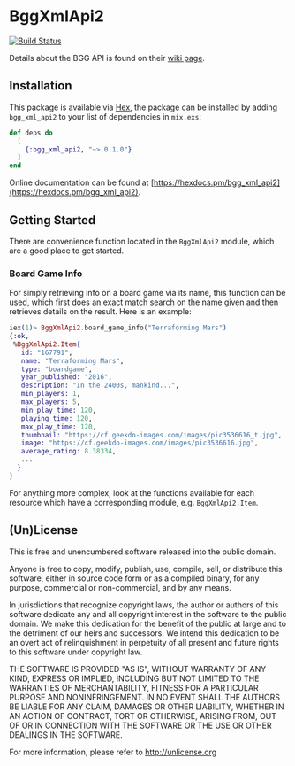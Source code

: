 # BggXmlApi2

[![Build Status](https://travis-ci.org/shdblowers/bgg_xml_api2.svg?branch=master)](https://travis-ci.org/shdblowers/bgg_xml_api2)

Details about the BGG API is found on their [wiki page](https://boardgamegeek.com/wiki/page/BGG_XML_API2).

## Installation

This package is available via [Hex](https://hex.pm), the package can be installed by adding `bgg_xml_api2` to your list of dependencies in `mix.exs`:

```elixir
def deps do
  [
    {:bgg_xml_api2, "~> 0.1.0"}
  ]
end
```

Online documentation can be found at [https://hexdocs.pm/bgg_xml_api2](https://hexdocs.pm/bgg_xml_api2).

## Getting Started

There are convenience function located in the `BggXmlApi2` module, which are a good place to get started.

### Board Game Info

For simply retrieving info on a board game via its name, this function can be used, which first does an exact match search on the name given and then retrieves details on the result. Here is an example:

```elixir
iex(1)> BggXmlApi2.board_game_info("Terraforming Mars")
{:ok,
 %BggXmlApi2.Item{
   id: "167791",
   name: "Terraforming Mars",
   type: "boardgame",
   year_published: "2016",
   description: "In the 2400s, mankind...",
   min_players: 1,
   max_players: 5,
   min_play_time: 120,
   playing_time: 120,
   max_play_time: 120,
   thumbnail: "https://cf.geekdo-images.com/images/pic3536616_t.jpg",
   image: "https://cf.geekdo-images.com/images/pic3536616.jpg",
   average_rating: 8.38334,
   ...
  }
}
```

For anything more complex, look at the functions available for each resource which have a corresponding module, e.g. `BggXmlApi2.Item`.

## (Un)License

This is free and unencumbered software released into the public domain.

Anyone is free to copy, modify, publish, use, compile, sell, or
distribute this software, either in source code form or as a compiled
binary, for any purpose, commercial or non-commercial, and by any
means.

In jurisdictions that recognize copyright laws, the author or authors
of this software dedicate any and all copyright interest in the
software to the public domain. We make this dedication for the benefit
of the public at large and to the detriment of our heirs and
successors. We intend this dedication to be an overt act of
relinquishment in perpetuity of all present and future rights to this
software under copyright law.

THE SOFTWARE IS PROVIDED "AS IS", WITHOUT WARRANTY OF ANY KIND,
EXPRESS OR IMPLIED, INCLUDING BUT NOT LIMITED TO THE WARRANTIES OF
MERCHANTABILITY, FITNESS FOR A PARTICULAR PURPOSE AND NONINFRINGEMENT.
IN NO EVENT SHALL THE AUTHORS BE LIABLE FOR ANY CLAIM, DAMAGES OR
OTHER LIABILITY, WHETHER IN AN ACTION OF CONTRACT, TORT OR OTHERWISE,
ARISING FROM, OUT OF OR IN CONNECTION WITH THE SOFTWARE OR THE USE OR
OTHER DEALINGS IN THE SOFTWARE.

For more information, please refer to <http://unlicense.org>
